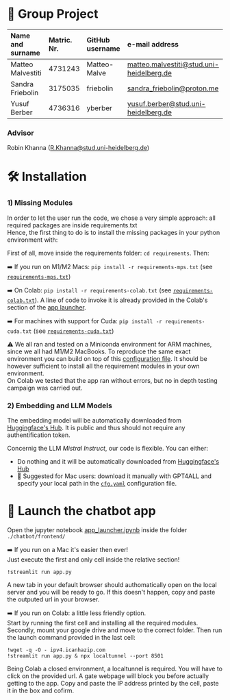 # 👾 Group Project

| Name and surname    |  Matric. Nr. | GitHub username  |   e-mail address   |
|:--------------------|:-------------|:-----------------|:-------------------|
| Matteo Malvestiti | 4731243| Matteo-Malve | matteo.malvestiti@stud.uni-heidelberg.de|
| Sandra Friebolin | 3175035 | friebolin | sandra_friebolin@proton.me |
| Yusuf Berber | 4736316 | yberber | yusuf.berber@stud.uni-heidelberg.de |

### Advisor
Robin Khanna (R.Khanna@stud.uni-heidelberg.de)


# 🛠️ Installation

### 1) Missing Modules

In order to let the user run the code, we chose a very simple approach: all required packages are inside requirements.txt \
Hence, the first thing to do is to install the missing packages in your python environment with:

First of all, move inside the requirements folder: `cd requirements`. Then:

➡️ If you run on M1/M2 Macs: `pip install -r requirements-mps.txt` (see [`requirements-mps.txt`](./requirements/requirements-mps.txt))

➡️ On Colab: `pip install -r requirements-colab.txt` (see [`requirements-colab.txt`](./requirements/requirements-colab.txt)). A line of code to invoke it is already provided in the Colab's section of the [app launcher](./chatbot/frontend/app_launcher.ipynb).

➡️ For machines with support for Cuda: `pip install -r requirements-cuda.txt` (see [`requirements-cuda.txt`](./requirements/requirements-cuda.txt))

⚠️ We all ran and tested on a Miniconda environment for ARM machines, since we all had M1/M2 MacBooks. To reproduce the same exact environment you can build on top of this [configuration file](https://github.com/jeffheaton/app_deep_learning/blob/main/install/torch.yml). It should be however sufficient to install all the requirement modules in your own environment. \
On Colab we tested that the app ran without errors, but no in depth testing campaign was carried out.


### 2) Embedding and LLM Models

The embedding model will be automatically downloaded from [Huggingface's Hub](https://huggingface.co/thenlper/gte-base). It is public and thus should not require any authentification token.

Concernig the LLM _Mistral Instruct_, our code is flexible. You can either:
- Do nothing and it will be automatically downloaded from [Huggingface's Hub](https://huggingface.co/mistralai/Mistral-7B-v0.1/discussions/104)
- 🍎 Suggested for Mac users: download it manually with GPT4ALL and specify your local path in the [`cfg.yaml`](./chatbot/app/cfg.yaml) configuration file.

# 🚀 Launch the chatbot app

Open the jupyter notebook [app_launcher.ipynb](./chatbot/frontend/app_launcher.ipynb) inside the folder `./chatbot/frontend/`

➡️ If you run on a Mac it's easier then ever! \
Just execute the first and only cell inside the relative section!

    !streamlit run app.py
A new tab in your default browser should authomatically open on the local server and you will be ready to go.
If this doesn't happen, copy and paste the outputed url in your browser.

➡️ If you run on Colab: a little less friendly option. \
Start by running the first cell and installing all the required modules. Secondly, mount your google drive and move to the correct folder.
Then run the launch command provided in the last cell:

    !wget -q -O - ipv4.icanhazip.com
    !streamlit run app.py & npx localtunnel --port 8501
Being Colab a closed environment, a localtunnel is required.
You will have to click on the provided url.
A gate webpage will block you before actually getting to the app. Copy and paste the IP address printed by the cell, paste it in the box and cofirm.


